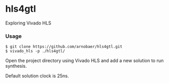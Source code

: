 # hls4gtl
Exploring Vivado HLS

### Usage

    $ git clone https://github.com/arnobaer/hls4gtl.git
    $ vivado_hls -p ./hls4gtl/

Open the project directory using Vivado HLS and add a new solution to run synthesis.

Default solution clock is 25ns.
